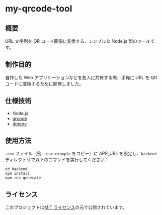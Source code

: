 # my-qrcode-tool

## 概要

URL 文字列を QR コード画像に変換する、シンプルな Node.js 製のツールです。

## 制作目的

自作した Web アプリケーションなどを友人に共有する際、手軽に URL を QR コードに変換するために開発しました。

## 仕様技術

- Node.js
- [qrcode](https://www.npmjs.com/package/qrcode)
- [dotenv](https://www.npmjs.com/package/dotenv)

## 使用方法

`.env` ファイル（例: `.env.example` をコピー）に APP_URL を設定し、`backend` ディレクトリで以下のコマンドを実行してください：

```
cd backend
npm install
npm run generate
```

## ライセンス

このプロジェクトは[MIT ライセンス](LICENSE)の元で公開されています。

